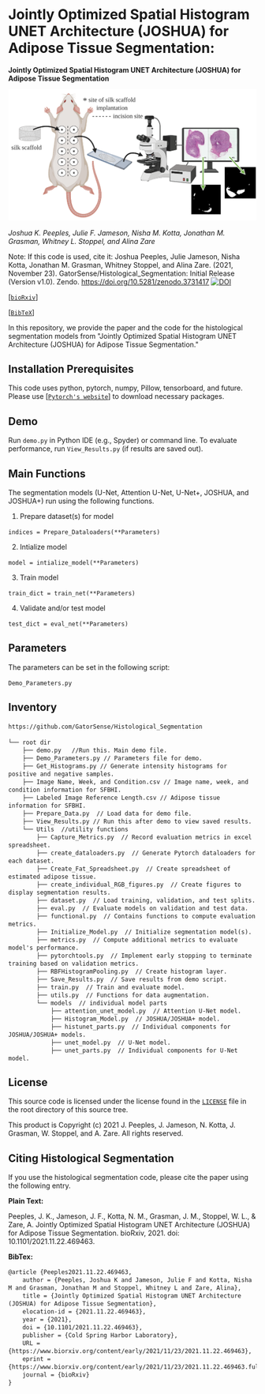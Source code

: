 # Jointly Optimized Spatial Histogram UNET Architecture (JOSHUA) for Adipose Tissue Segmentation:
**Jointly Optimized Spatial Histogram UNET 
Architecture (JOSHUA) for Adipose Tissue Segmentation**

![abstract](Figures/Graphical_Abstract_Background.PNG)

_Joshua K. Peeples, Julie F. Jameson, Nisha M. Kotta, Jonathan M. Grasman, Whitney L. Stoppel, and Alina Zare_

Note: If this code is used, cite it: Joshua Peeples, Julie Jameson, Nisha Kotta, 
Jonathan M. Grasman, Whitney Stoppel, and Alina Zare. 
(2021, November 23). GatorSense/Histological_Segmentation: Initial Release (Version v1.0). 
Zendo. https://doi.org/10.5281/zenodo.3731417
[![DOI](https://zenodo.org/badge/DOI/10.5281/zenodo.3731417.svg)](https://doi.org/10.5281/zenodo.3731417)

[[`bioRxiv`](https://www.biorxiv.org/content/early/2021/11/23/2021.11.22.469463)]

[[`BibTeX`](#CitingHist)]


In this repository, we provide the paper and the code for the histological 
segmentation models from "Jointly Optimized Spatial Histogram UNET 
Architecture (JOSHUA) for Adipose Tissue Segmentation."

## Installation Prerequisites

This code uses python, pytorch, numpy, Pillow, tensorboard, and future. 
Please use [[`Pytorch's website`](https://pytorch.org/get-started/locally/)] to download necessary packages.

## Demo

Run `demo.py` in Python IDE (e.g., Spyder) or command line. To evaluate performance,
run `View_Results.py` (if results are saved out).

## Main Functions

The segmentation models (U-Net, Attention U-Net, U-Net+, JOSHUA, and JOSHUA+)
run using the following functions. 

1. Prepare dataset(s) for model 

 ```indices = Prepare_Dataloaders(**Parameters)```

2. Intialize model

 ```model = intialize_model(**Parameters)```

3. Train model 

```train_dict = train_net(**Parameters)```

4. Validate and/or test model

```test_dict = eval_net(**Parameters)```


## Parameters
The parameters can be set in the following script:

```Demo_Parameters.py```

## Inventory

```
https://github.com/GatorSense/Histological_Segmentation

└── root dir
    ├── demo.py   //Run this. Main demo file.
    ├── Demo_Parameters.py // Parameters file for demo.
    ├── Get_Histograms.py // Generate intensity histograms for positive and negative samples.
    ├── Image Name, Week, and Condition.csv // Image name, week, and condition information for SFBHI.
    ├── Labeled Image Reference Length.csv // Adipose tissue information for SFBHI.
    ├── Prepare_Data.py  // Load data for demo file.
    ├── View_Results.py // Run this after demo to view saved results.
    └── Utils  //utility functions
        ├── Capture_Metrics.py  // Record evaluation metrics in excel spreadsheet.
        ├── create_dataloaders.py  // Generate Pytorch dataloaders for each dataset.
        ├── Create_Fat_Spreadsheet.py  // Create spreadsheet of estimated adipose tissue.
        ├── create_individual_RGB_figures.py  // Create figures to display segmentation results.
        ├── dataset.py  // Load training, validation, and test splits.
        ├── eval.py  // Evaluate models on validation and test data.
        ├── functional.py  // Contains functions to compute evaluation metrics.
        ├── Initialize_Model.py  // Initialize segmentation model(s).
        ├── metrics.py  // Compute additional metrics to evaluate model's performance.
        ├── pytorchtools.py  // Implement early stopping to terminate training based on validation metrics.
        ├── RBFHistogramPooling.py  // Create histogram layer. 
        ├── Save_Results.py  // Save results from demo script.
        ├── train.py  // Train and evaluate model.
        ├── utils.py  // Functions for data augmentation.
        └── models  // individual model parts
            ├── attention_unet_model.py  // Attention U-Net model.
            ├── Histogram_Model.py  // JOSHUA/JOSHUA+ model.
            ├── histunet_parts.py  // Individual components for JOSHUA/JOSHUA+ models.
            ├── unet_model.py  // U-Net model.
            ├── unet_parts.py  // Individual components for U-Net model.
```

## License

This source code is licensed under the license found in the [`LICENSE`](LICENSE) 
file in the root directory of this source tree.

This product is Copyright (c) 2021 J. Peeples, J. Jameson, N. Kotta, J. Grasman,
W. Stoppel, and A. Zare. All rights reserved.

## <a name="CitingHist"></a>Citing Histological Segmentation

If you use the histological segmentation code, please cite the paper using the 
following entry.

**Plain Text:**

Peeples, J. K., Jameson, J. F., Kotta, N. M., Grasman, J. M., Stoppel, W. L., & Zare, A. Jointly 
Optimized Spatial Histogram UNET Architecture (JOSHUA) for Adipose Tissue 
Segmentation. bioRxiv, 2021. doi: 10.1101/2021.11.22.469463.  

**BibTex:**
```
@article {Peeples2021.11.22.469463,
	author = {Peeples, Joshua K and Jameson, Julie F and Kotta, Nisha M and Grasman, Jonathan M and Stoppel, Whitney L and Zare, Alina},
	title = {Jointly Optimized Spatial Histogram UNET Architecture (JOSHUA) for Adipose Tissue Segmentation},
	elocation-id = {2021.11.22.469463},
	year = {2021},
	doi = {10.1101/2021.11.22.469463},
	publisher = {Cold Spring Harbor Laboratory},
	URL = {https://www.biorxiv.org/content/early/2021/11/23/2021.11.22.469463},
	eprint = {https://www.biorxiv.org/content/early/2021/11/23/2021.11.22.469463.full.pdf},
	journal = {bioRxiv}
}
```

